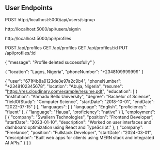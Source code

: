 <!-- api end points  -->

## User Endpoints
<!-- register a new user -->
POST http://localhost:5000/api/users/signup

<!-- login user -->
http://localhost:5000/api/users/signin




<!-- profile API START HERE -->

http://localhost:5000/api/profiles

POST /api/profiles
GET /api/profiles
GET /api/profiles/:id
PUT /api/profiles/:id
<!-- DELETE /api/profiles/6720bc8f2a9a442f208b912e -->
 <!-- eg:  -->
 {
  "message": "Profile deleted successfully"
}

<!-- PUT /api/profiles/6720bc8f2a9a442f208b912e -->

<!-- eg:  -->
{
  "location": "Lagos, Nigeria",
  "phoneNumber": "+2348109999999"
}

<!-- json for testing:  -->
{
  "user": "671f4b8a9123de8e97a2c9b4",
  "phoneNumber": "+2348102345678",
  "location": "Abuja, Nigeria",
  "resume": "https://res.cloudinary.com/example/resume.pdf",
  "education": [
    {
      "institution": "Ahmadu Bello University",
      "degree": "Bachelor of Science",
      "fieldOfStudy": "Computer Science",
      "startDate": "2018-10-01",
      "endDate": "2022-07-15"
    }
  ],
  "languages": [
    {
      "language": "English",
      "proficiency": "fluent"
    },
    {
      "language": "Hausa",
      "proficiency": "native"
    }
  ],
  "employment": [
    {
      "company": "Swallern Technologies",
      "position": "Frontend Developer",
      "startDate": "2023-01-10",
      "description": "Worked on user interfaces and dashboard optimization using React and TypeScript."
    },
    {
      "company": "Freelance",
      "position": "Fullstack Developer",
      "startDate": "2024-03-01",
      "description": "Built web apps for clients using MERN stack and integrated AI APIs."
    }
  ]
}

<!-- profile API END HERE -->
